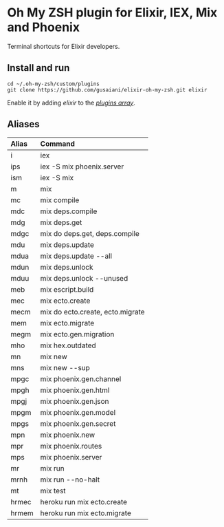 # Oh My ZSH plugin for Elixir, IEX, Mix and Phoenix

Terminal shortcuts for Elixir developers.

## Install and run
```
cd ~/.oh-my-zsh/custom/plugins
git clone https://github.com/gusaiani/elixir-oh-my-zsh.git elixir
```

Enable it by adding _elixir_ to the [_plugins array_](https://github.com/robbyrussell/oh-my-zsh/blob/master/templates/zshrc.zsh-template#L48).

## Aliases

| Alias                    | Command                          |
| :------------------------| :--------------------------------|
| i                        | iex                              |
| ips                      | iex -S mix phoenix.server        |
| ism                      | iex -S mix                       |
| m                        | mix                              |
| mc                       | mix compile                      |
| mdc                      | mix deps.compile                 |
| mdg                      | mix deps.get                     |
| mdgc                     | mix do deps.get, deps.compile    |
| mdu                      | mix deps.update                  |
| mdua                     | mix deps.update --all            |
| mdun                     | mix deps.unlock                  |
| mduu                     | mix deps.unlock --unused         |
| meb                      | mix escript.build                |
| mec                      | mix ecto.create                  |
| mecm                     | mix do ecto.create, ecto.migrate |
| mem                      | mix ecto.migrate                 |
| megm                     | mix ecto.gen.migration           |
| mho                      | mix hex.outdated                 |
| mn                       | mix new                          |
| mns                      | mix new --sup                    |
| mpgc                     | mix phoenix.gen.channel          |
| mpgh                     | mix phoenix.gen.html             |
| mpgj                     | mix phoenix.gen.json             |
| mpgm                     | mix phoenix.gen.model            |
| mpgs                     | mix phoenix.gen.secret           |
| mpn                      | mix phoenix.new                  |
| mpr                      | mix phoenix.routes               |
| mps                      | mix phoenix.server               |
| mr                       | mix run                          |
| mrnh                     | mix run --no-halt                |
| mt                       | mix test                         |
| hrmec                    | heroku run mix ecto.create       |
| hrmem                    | heroku run mix ecto.migrate      |

